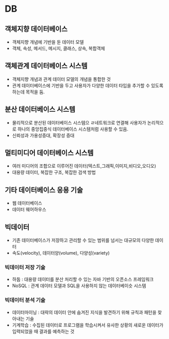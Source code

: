 # DB

## 객체지향 데이터베이스

- 객체지향 개념에 기반을 둔 데이터 모델
- 객체, 속성, 메서드, 메시지, 클래스, 상속, 복합객체

## 객체관계 데이터베이스 시스템

- 객체지향 개념과 관계 데이터 모델의 개념을 통합한 것
- 관계 데이터베이스에 기반을 두고 사용자가 다양한 데이터 타입을 추가할 수 있도록 하는데 목적을 둠.

## 분산 데이터베이스 시스템

- 물리적으로 분산된 데이터베이스 시스템으 ㄹ네트워크로 연결해 사용자가 논리적으로 하나의 중앙집중식 데이터베이스 시스템처럼 사용할 수 있음.
- 신뢰성과 가용성증대, 확장성 증대

## 멀티미디어 데이터베이스 시스템

- 여러 미디어의 조합으로 이루어진 데이터(텍스트,그래픽,이미지,비디오,오디오)
- 대용량 데이터, 복잡한 구조, 복잡한 검색 방법

## 기타 데이터베이스 응용 기술

- 웹 데이터베이스
- 데이터 웨어하우스

## 빅데이터

- 기존 데이터베이스가 저장하고 관리할 수 있는 범위를 넘서는 대규모의 다양한 데이터
- 속도(velocity), 데이터양(volume), 다양성(variety)

### 빅데이터 저장 기술

- 하둡 : 대용량 데이터를 분산 처리할 수 있는 자바 기반의 오픈소스 프레임워크
- NoSQL : 관계 데이터 모델과 SQL을 사용하지 않는 데이터베이슷 시스템

### 빅데이터 분석 기술

- 데이터마이닝 : 대략의 데이터 안에 숨겨진 지식을 발견하기 위해 규칙과 패턴을 찾아내는 기술
- 기계학습 : 수집된 데이터로 프로그램을 학습시켜서 유사한 상황의 새로운 데이터가 입력되었을 때 결과를 예측하는 것

